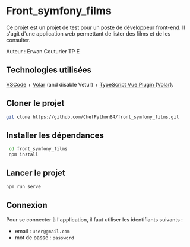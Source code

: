 # Front_symfony_films

Ce projet est un projet de test pour un poste de développeur front-end. Il s'agit d'une application web permettant de lister des films et de les consulter.

Auteur : Erwan Couturier TP E

## Technologies utilisées

[VSCode](https://code.visualstudio.com/) + [Volar](https://marketplace.visualstudio.com/items?itemName=Vue.volar) (and disable Vetur) + [TypeScript Vue Plugin (Volar)](https://marketplace.visualstudio.com/items?itemName=Vue.vscode-typescript-vue-plugin).

## Cloner le projet

```sh
git clone https://github.com/ChefPython84/front_symfony_films.git
```

## Installer les dépendances

```sh
 cd front_symfony_films
 npm install
```

## Lancer le projet

```sh
npm run serve
```

##  Connexion 

Pour se connecter à l'application, il faut utiliser les identifiants suivants :

- email : `user@gmail.com`
- mot de passe : `password`

